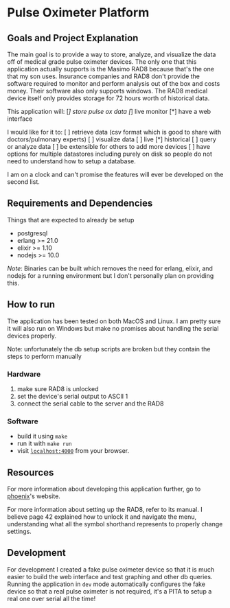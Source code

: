 # Pulse Oximeter Platform

## Goals and Project Explanation

The main goal is to provide a way to store, analyze, and visualize the data off of medical grade pulse oximeter devices.
The only one that this application actually supports is the Masimo RAD8 because that's the one that my son uses.
Insurance companies and RAD8 don't provide the software required to monitor and perform analysis out of the box and costs money.
Their software also only supports windows.
The RAD8 medical device itself only provides storage for 72 hours worth of historical data.

This application will:
[*] store pulse ox data
[*] live monitor
[*] have a web interface

I would like for it to:
[ ] retrieve data (csv format which is good to share with doctors/pulmonary experts)
[ ] visualize data
    [ ] live
    [*] historical
[ ] query or analyze data
[ ] be extensible for others to add more devices
[ ] have options for multiple datastores including purely on disk so people do not need to understand how to setup a database.

I am on a clock and can't promise the features will ever be developed on the second list.

## Requirements and Dependencies

Things that are expected to already be setup

* postgresql
* erlang >= 21.0
* elixir >= 1.10
* nodejs >= 10.0

_Note_: Binaries can be built which removes the need for erlang, elixir, and nodejs for a running environment but I don't personally plan on providing this.

## How to run

The application has been tested on both MacOS and Linux.
I am pretty sure it will also run on Windows but make no promises about handling the serial devices properly.

Note: unfortunately the db setup scripts are broken but they contain the steps to perform manually

### Hardware

1. make sure RAD8 is unlocked
1. set the device's serial output to ASCII 1
1. connect the serial cable to the server and the RAD8

### Software

* build it using `make`
* run it with `make run`
* visit [`localhost:4000`](http://localhost:4000) from your browser.

## Resources

For more information about developing this application further, go to [phoenix](https://phoenixframework.org)'s website.

For more information about setting up the RAD8, refer to its manual.
I believe page 42 explained how to unlock it and navigate the menu, understanding what all the symbol shorthand represents to properly change settings.

## Development

For development I created a fake pulse oximeter device so that it is much easier to build the web interface and test graphing and other db queries.
Running the application in `dev` mode automatically configures the fake device so that a real pulse oximeter is not required, it's a PITA to setup a real one over serial all the time!
